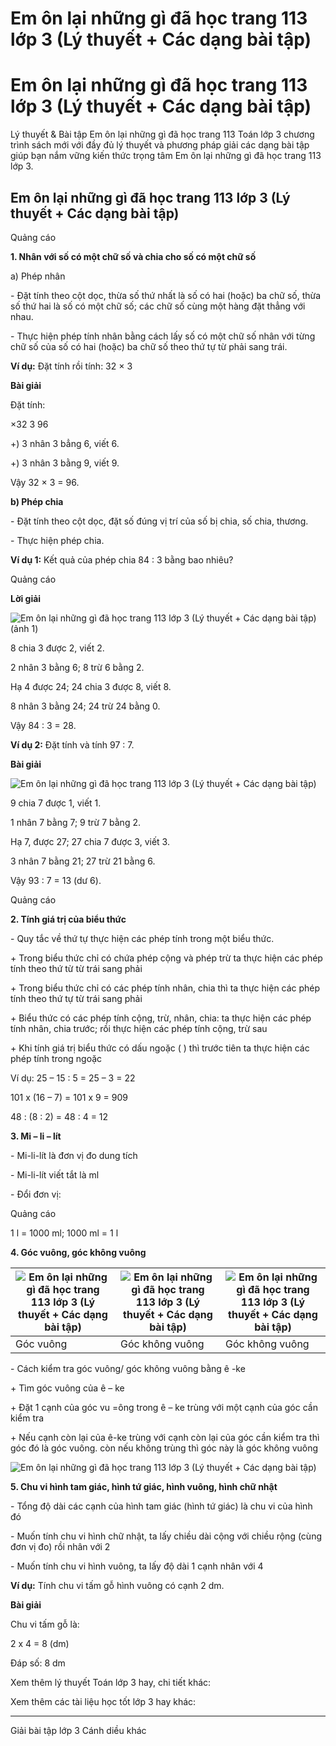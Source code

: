 # Em ôn lại những gì đã học trang 113 lớp 3 (Lý thuyết + Các dạng bài tập)

# Em ôn lại những gì đã học trang 113 lớp 3 (Lý thuyết + Các dạng bài tập)

Lý thuyết & Bài tập Em ôn lại những gì đã học trang 113 Toán lớp 3 chương trình sách mới với đầy đủ lý thuyết và phương pháp giải các dạng bài tập giúp bạn nắm vững kiến thức trọng tâm Em ôn lại những gì đã học trang 113 lớp 3.

## Em ôn lại những gì đã học trang 113 lớp 3 (Lý thuyết + Các dạng bài tập)

Quảng cáo

**1\. Nhân với số có một chữ số và chia cho số có một chữ số**

a) Phép nhân

\- Đặt tính theo cột dọc, thừa số thứ nhất là số có hai (hoặc) ba chữ số, thừa số thứ hai là số có một chữ số; các chữ số cùng một hàng đặt thẳng với nhau.

\- Thực hiện phép tính nhân bằng cách lấy số có một chữ số nhân với từng chữ số của số có hai (hoặc) ba chữ số theo thứ tự từ phải sang trái.

**Ví dụ:** Đặt tính rồi tính: 32 × 3

**Bài giải**

Đặt tính:

×32 3 96

+) 3 nhân 3 bẳng 6, viết 6.

+) 3 nhân 3 bằng 9, viết 9.

Vậy 32 × 3 = 96.

**b) Phép chia**

\- Đặt tính theo cột dọc, đặt số đúng vị trí của số bị chia, số chia, thương.

\- Thực hiện phép chia.

**Ví dụ 1:** Kết quả của phép chia 84 : 3 bằng bao nhiêu? 

Quảng cáo

**Lời giải**

![Em ôn lại những gì đã học trang 113 lớp 3 \(Lý thuyết + Các dạng bài tập\) \(ảnh 1\)](https://vietjack.com/toan-3-cd/images/ly-thuyet-phep-tru-trong-pham-vi-100-000-251811.PNG)

8 chia 3 được 2, viết 2.

2 nhân 3 bằng 6; 8 trừ 6 bằng 2.

Hạ 4 được 24; 24 chia 3 được 8, viết 8.

8 nhân 3 bằng 24; 24 trừ 24 bằng 0.

Vậy 84 : 3 = 28.

**Ví dụ 2:** Đặt tính và tính 97 : 7.

**Bài giải**

![Em ôn lại những gì đã học trang 113 lớp 3 \(Lý thuyết + Các dạng bài tập\)](https://vietjack.com/toan-3-cd/images/ly-thuyet-phep-tru-trong-pham-vi-100-000-251812.PNG)

9 chia 7 được 1, viết 1.

1 nhân 7 bằng 7; 9 trừ 7 bằng 2.

Hạ 7, được 27; 27 chia 7 được 3, viết 3.

3 nhân 7 bằng 21; 27 trừ 21 bằng 6.

Vậy 93 : 7 = 13 (dư 6).

Quảng cáo

**2\. Tính giá trị của biểu thức**

\- Quy tắc về thứ tự thực hiện các phép tính trong một biểu thức.

\+ Trong biểu thức chỉ có chứa phép cộng và phép trừ ta thực hiện các phép tính theo thứ từ từ trái sang phải

\+ Trong biểu thức chỉ có các phép tính nhân, chia thì ta thực hiện các phép tính theo thứ tự từ trái sang phải

\+ Biểu thức có các phép tính cộng, trừ, nhân, chia: ta thực hiện các phép tính nhân, chia trước; rồi thực hiện các phép tính cộng, trừ sau

\+ Khi tính giá trị biểu thức có dấu ngoặc ( ) thì trước tiên ta thực hiện các phép tính trong ngoặc

Ví dụ: 25 – 15 : 5 = 25 – 3 = 22

101 x (16 – 7) = 101 x 9 = 909

48 : (8 : 2) = 48 : 4 = 12

**3\. Mi – li – lít**

\- Mi-li-lít là đơn vị đo dung tích

\- Mi-li-lít viết tắt là ml

\- Đổi đơn vị:

Quảng cáo

1 l = 1000 ml; 1000 ml = 1 l

**4\. Góc vuông, góc không vuông**

![Em ôn lại những gì đã học trang 113 lớp 3 \(Lý thuyết + Các dạng bài tập\)](https://vietjack.com/toan-3-cd/images/ly-thuyet-phep-tru-trong-pham-vi-100-000-251589.PNG) |  ![Em ôn lại những gì đã học trang 113 lớp 3 \(Lý thuyết + Các dạng bài tập\)](https://vietjack.com/toan-3-cd/images/ly-thuyet-phep-tru-trong-pham-vi-100-000-251590.PNG) | ![Em ôn lại những gì đã học trang 113 lớp 3 \(Lý thuyết + Các dạng bài tập\)](https://vietjack.com/toan-3-cd/images/ly-thuyet-phep-tru-trong-pham-vi-100-000-251591.PNG)  
---|---|---  
Góc vuông |  Góc không vuông |  Góc không vuông  
  
\- Cách kiểm tra góc vuông/ góc không vuông bằng ê -ke

\+ Tìm góc vuông của ê – ke

\+ Đặt 1 cạnh của góc vu =ông trong ê – ke trùng với một cạnh của góc cần kiểm tra

\+ Nếu cạnh còn lại của ê-ke trùng với cạnh còn lại của góc cần kiểm tra thì góc đó là góc vuông. còn nếu không trùng thì góc này là góc không vuông

![Em ôn lại những gì đã học trang 113 lớp 3 \(Lý thuyết + Các dạng bài tập\)](https://vietjack.com/toan-3-cd/images/ly-thuyet-em-on-lai-nhung-gi-da-hoc-trang-113.PNG)

**5\. Chu vi hình tam giác, hình tứ giác, hình vuông, hình chữ nhật**

\- Tổng độ dài các cạnh của hình tam giác (hình tứ giác) là chu vi của hình đó

\- Muốn tính chu vi hình chữ nhật, ta lấy chiều dài cộng với chiều rộng (cùng đơn vị đo) rồi nhân với 2

\- Muốn tính chu vi hình vuông, ta lấy độ dài 1 cạnh nhân với 4

**Ví dụ:** Tính chu vi tấm gỗ hình vuông có cạnh 2 dm.

**Bài giải**

Chu vi tấm gỗ là:

2 x 4 = 8 (dm)

Đáp số: 8 dm

Xem thêm lý thuyết Toán lớp 3 hay, chi tiết khác:

Xem thêm các tài liệu học tốt lớp 3 hay khác:

* * *

Giải bài tập lớp 3 Cánh diều khác
